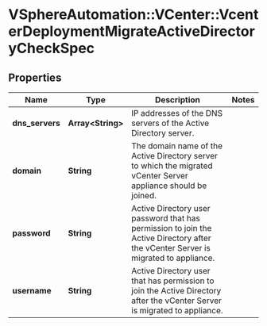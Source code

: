# VSphereAutomation::VCenter::VcenterDeploymentMigrateActiveDirectoryCheckSpec

## Properties
Name | Type | Description | Notes
------------ | ------------- | ------------- | -------------
**dns_servers** | **Array&lt;String&gt;** | IP addresses of the DNS servers of the Active Directory server. | 
**domain** | **String** | The domain name of the Active Directory server to which the migrated vCenter Server appliance should be joined. | 
**password** | **String** | Active Directory user password that has permission to join the Active Directory after the vCenter Server is migrated to appliance. | 
**username** | **String** | Active Directory user that has permission to join the Active Directory after the vCenter Server is migrated to appliance. | 


